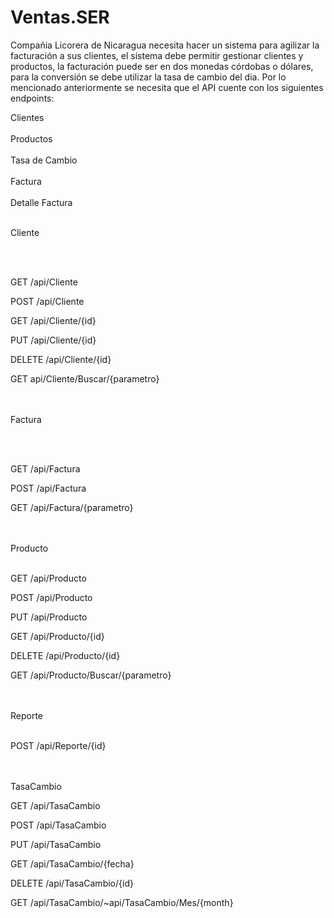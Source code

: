 # Ventas.SER



Compañia Licorera de Nicaragua necesita hacer un sistema para agilizar la facturación a sus
clientes, el sistema debe permitir gestionar clientes y productos, la facturación puede ser en
dos monedas córdobas o dólares, para la conversión se debe utilizar la tasa de cambio del dia.
Por lo mencionado anteriormente se necesita que el API cuente con los siguientes endpoints:

Clientes </br></br>
Productos </br></br>
Tasa de Cambio </br></br>
Factura </br></br>
Detalle Factura </br></br>

Cliente

</br></br>

GET
/api/Cliente 

POST
/api/Cliente

GET
/api/Cliente/{id}

PUT
/api/Cliente/{id}

DELETE
/api/Cliente/{id}

GET
api/Cliente/Buscar/{parametro}

</br></br>
Factura

</br></br>

GET
​/api​/Factura

POST
​/api​/Factura

GET
​/api​/Factura​/{parametro}

</br></br>
Producto
</br></br>

GET
​/api​/Producto

POST
​/api​/Producto

PUT
​/api​/Producto

GET
​/api​/Producto​/{id}

DELETE
​/api​/Producto​/{id}

GET
​/api​/Producto​/Buscar​/{parametro}

</br></br>
Reporte
</br></br>

POST
​/api​/Reporte​/{id}


</br></br>
TasaCambio


GET
​/api​/TasaCambio

POST
​/api​/TasaCambio

PUT
​/api​/TasaCambio

GET
​/api​/TasaCambio​/{fecha}

DELETE
​/api​/TasaCambio​/{id}

GET
​/api​/TasaCambio​/~api​/TasaCambio​/Mes​/{month}
